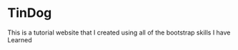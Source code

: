 # TinDog
This is a tutorial website that I created using all of the bootstrap skills I have Learned
